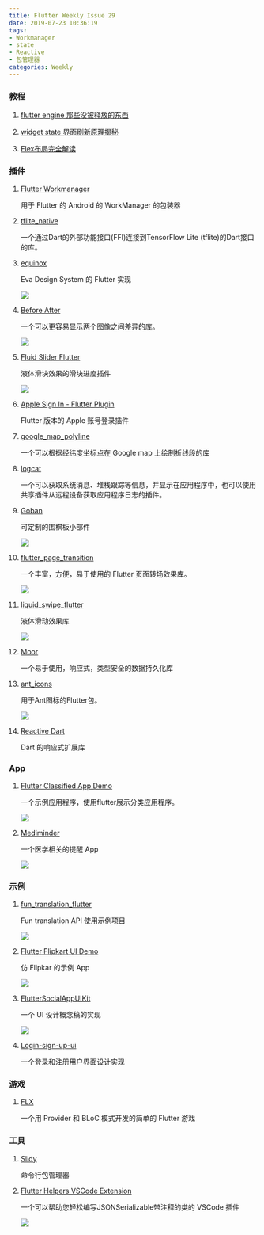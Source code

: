 ```yaml
---
title: Flutter Weekly Issue 29
date: 2019-07-23 10:36:19
tags:
- Workmanager
- state
- Reactive
- 包管理器
categories: Weekly
---
```


### 教程

1. [flutter engine 那些没被释放的东西](https://juejin.im/post/5d35a4736fb9a07eb94fc92c)

1. [widget state 界面刷新原理揭秘](https://juejin.im/post/5d32b332e51d45105d63a5ed)

1. [Flex布局完全解读](https://juejin.im/post/5d32f47a6fb9a07ee7431961)

### 插件

1. [Flutter Workmanager](https://github.com/timrijckaert/flutter_workmanager)

	用于 Flutter 的 Android 的 WorkManager 的包装器

1. [tflite_native](https://github.com/dart-lang/tflite_native)

	一个通过Dart的外部功能接口(FFI)连接到TensorFlow Lite (tflite)的Dart接口的库。

1. [equinox](https://github.com/kekland/equinox)

	Eva Design System  的 Flutter 实现

    ![](https://i.loli.net/2019/07/22/5d35aad6ec05b45506.png)


1. [Before After](https://github.com/xsahil03x/before_after)

	一个可以更容易显示两个图像之间差异的库。

    ![](https://i.loli.net/2019/07/22/5d357c7f3d97527579.gif)


1. [Fluid Slider Flutter](https://github.com/wiltonribeiro/fluid_slider_flutter)

	液体滑块效果的滑块进度插件

    ![](https://i.loli.net/2019/07/22/5d35c7759340644186.gif)


1. [Apple Sign In - Flutter Plugin](https://github.com/tomgilder/flutter_apple_sign_in)

	 Flutter 版本的 Apple 账号登录插件

1. [google_map_polyline](https://github.com/Shark01/google_map_polyline)

	一个可以根据经纬度坐标点在 Google map 上绘制折线段的库

1. [logcat](https://github.com/pharshdev/logcat)

	一个可以获取系统消息、堆栈跟踪等信息，并显示在应用程序中，也可以使用共享插件从远程设备获取应用程序日志的插件。

1. [Goban](https://github.com/umutseven92/Goban)

	可定制的围棋板小部件

    ![](https://i.loli.net/2019/07/22/5d35ca11f0d9077812.gif)


1. [flutter_page_transition](https://github.com/handoing/flutter_page_transition)

	一个丰富，方便，易于使用的 Flutter 页面转场效果库。

    ![](https://i.loli.net/2019/07/22/5d35d25a16b3744712.gif)


1. [liquid_swipe_flutter](https://github.com/iamSahdeep/liquid_swipe_flutter)

	液体滑动效果库

    ![](https://i.loli.net/2019/07/22/5d35d59a1b60c57151.gif)


1. [Moor](https://github.com/simolus3/moor/)

	一个易于使用，响应式，类型安全的数据持久化库

1. [ant_icons](https://github.com/excogitatr/ant_icons)

	用于Ant图标的Flutter包。

    ![](https://i.loli.net/2019/07/23/5d35dfcfc0ac073849.png)

1. [Reactive Dart](https://github.com/renggli/dart-rx)

	Dart 的响应式扩展库

### App

1. [Flutter Classified App Demo](https://github.com/flutter-devs/flutter_classified_app)

	一个示例应用程序，使用flutter展示分类应用程序。

    ![](https://github.com/flutter-devs/flutter_classified_app/raw/master/screens/demo.gif)

1. [Mediminder](https://github.com/HossamElghamry/Mediminder)

	一个医学相关的提醒 App

    ![](https://i.loli.net/2019/07/22/5d35d4251808599572.png)

### 示例

1. [fun_translation_flutter](https://github.com/excogitatr/fun_translation_flutter)

	Fun translation API 使用示例项目

    ![](https://i.loli.net/2019/07/22/5d35d3c70263e85042.png)


1. [Flutter Flipkart UI Demo](https://github.com/flutter-devs/flutter_Flipkart_UI_clone)

	仿 Flipkar 的示例 App

    ![](https://i.loli.net/2019/07/22/5d35a716f356681123.png)


1. [FlutterSocialAppUIKit](https://github.com/JideGuru/FlutterSocialAppUIKit)

	一个 UI 设计概念稿的实现

    ![](https://i.loli.net/2019/07/22/5d35a72eeb6b814882.png)

1. [Login-sign-up-ui](https://github.com/nonybrighto/login-sign-up-ui)

	一个登录和注册用户界面设计实现

### 游戏

1. [FLX](https://github.com/HossamElghamry/FLX)

	一个用 Provider 和 BLoC 模式开发的简单的 Flutter 游戏

### 工具

1. [Slidy](https://github.com/Flutterando/slidy)

	命令行包管理器

1. [Flutter Helpers VSCode Extension](https://github.com/aksharpatel47/vscode_flutter_helper)

	一个可以帮助您轻松编写JSONSerializable带注释的类的 VSCode 插件

    ![](https://i.loli.net/2019/07/22/5d35d6e14b55e70739.gif)